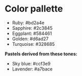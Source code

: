 # Color pallette

- Ruby: #bd2a4e
- Sapphire: #2c3845
- Eggplant: #584461
- Golden: #d6ad27
- Turquoise: #328685

**Pastels derived from these tones:**

- Sky blue: #ccf3e9
- Lavender: #a7bace
